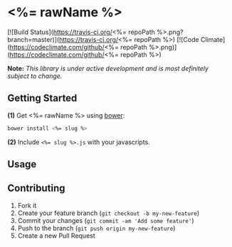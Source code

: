 # <%= rawName %>
[![Build Status](https://travis-ci.org/<%= repoPath %>.png?branch=master)](https://travis-ci.org/<%= repoPath %>)
[![Code Climate](https://codeclimate.com/github/<%= repoPath %>.png)](https://codeclimate.com/github/<%= repoPath %>)

**Note:** *This library is under active development and is most definitely
subject to change.*

## Getting Started

**(1)** Get <%= rawName %> using [bower](http://bower.io):
```bash
bower install <%= slug %>
```

**(2)** Include `<%= slug %>.js` with your javascripts.

## Usage

## Contributing

1. Fork it
2. Create your feature branch (`git checkout -b my-new-feature`)
3. Commit your changes (`git commit -am 'Add some feature'`)
4. Push to the branch (`git push origin my-new-feature`)
5. Create a new Pull Request
